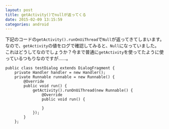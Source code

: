 ```yaml
---
layout: post
title: getActivity()でnullが返ってくる
date: 2015-02-09 13:15:59
categories: android
---
```

<!-- {% raw %} -->
<p>下記のコードの<code>getActivity().runOnUiThread</code>で<code>Null</code>が返ってきてしまいます。<br>
なので、<code>getActivity</code>の値をログで確認してみると、<code>Null</code>になっていました。<br>
これはどうしてなのでしょうか？今まで普通に<code>getActivity</code>を使ってたように使っているつもりなのですが......。</p>

<pre><code>public class testDialog extends DialogFragment {
    private Handler handler = new Handler();
    private Runnable runnable = new Runnable() {
        @Override
        public void run() {
            getActivity().runOnUiThread(new Runnable() {
                @Override
                public void run() {

                }
            });
        }
    };
</code></pre>
<!-- {% endraw %} -->
